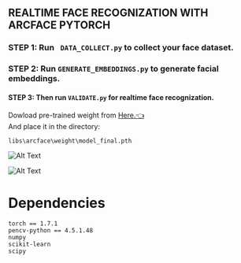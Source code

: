 ## REALTIME FACE RECOGNIZATION WITH ARCFACE PYTORCH


### STEP 1: Run ``` DATA_COLLECT.py``` to collect your face dataset. <br>
### STEP 2: Run ``` GENERATE_EMBEDDINGS.py ``` to generate facial embeddings. <br>
#### STEP 3: Then run ``` VALIDATE.py ``` for realtime face recognization. <br>



 Dowload pre-trained weight from [Here.👈](https://drive.google.com/file/d/1Fa5WrlJm7CWZQl2j7Xpi0RzU1Sih7g1g/view?usp=sharing) <br>
 And place it in the directory: 
 ```
 libs\arcface\weight\model_final.pth
 ```



![Alt Text](Media\chunea.gif) <br>

![Alt Text](Media\em.gif) <br>






# Dependencies

```
torch == 1.7.1
pencv-python == 4.5.1.48
numpy
scikit-learn
scipy
```